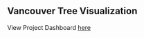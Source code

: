 ## Vancouver Tree Visualization



View Project Dashboard [here](https://raw.githack.com/fatemeh-salim/dv-repo/master/vencouver-trees.html)